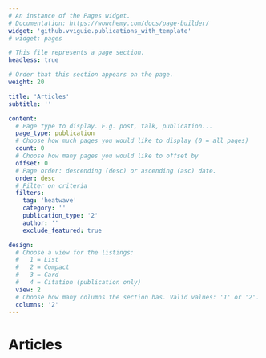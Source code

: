 ```yaml
---
# An instance of the Pages widget.
# Documentation: https://wowchemy.com/docs/page-builder/
widget: 'github.vviguie.publications_with_template'
# widget: pages

# This file represents a page section.
headless: true

# Order that this section appears on the page.
weight: 20

title: 'Articles'
subtitle: ''

content:
  # Page type to display. E.g. post, talk, publication...
  page_type: publication
  # Choose how much pages you would like to display (0 = all pages)
  count: 0
  # Choose how many pages you would like to offset by
  offset: 0
  # Page order: descending (desc) or ascending (asc) date.
  order: desc
  # Filter on criteria
  filters:
    tag: 'heatwave'
    category: ''
    publication_type: '2'
    author: ''
    exclude_featured: true

design:
  # Choose a view for the listings:
  #   1 = List
  #   2 = Compact
  #   3 = Card
  #   4 = Citation (publication only)
  view: 2
  # Choose how many columns the section has. Valid values: '1' or '2'.
  columns: '2'
---
```



# Articles

